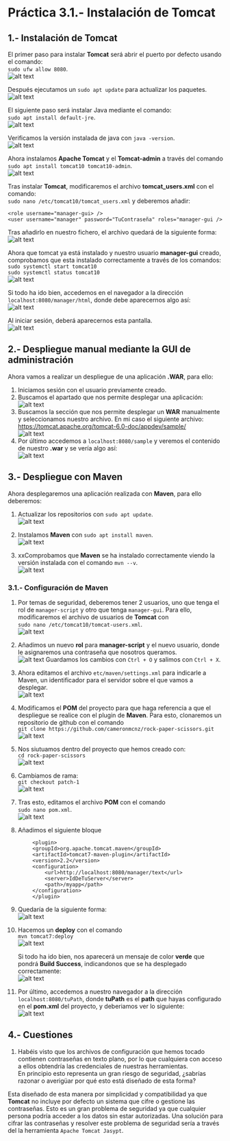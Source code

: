 # Práctica 3.1.- Instalación de Tomcat

## 1.- Instalación de Tomcat

El primer paso para instalar **Tomcat** será abrir el puerto por defecto usando el comando:<br>
`sudo ufw allow 8080`.<br>
![alt text](./assets/practica3.1/image-2.png)

Después ejecutamos un `sudo apt update` para actualizar los paquetes.<br>
![alt text](./assets/practica3.1/image-3.png)

El siguiente paso será instalar Java mediante el comando:<br>
`sudo apt install default-jre`.<br>
![alt text](./assets/practica3.1/1.png)

Verificamos la versión instalada de java con `java -version`.<br>
![alt text](./assets/practica3.1/2.png)

Ahora instalamos **Apache Tomcat** y el **Tomcat-admin** a través del comando<br>
`sudo apt install tomcat10 tomcat10-admin`.<br>
![alt text](./assets/practica3.1/3.png)

Tras instalar **Tomcat**, modificaremos el archivo **tomcat_users.xml** con el comando: <br>
`sudo nano /etc/tomcat10/tomcat_users.xml` y deberemos añadir: <br>

```
<role username="manager-gui> />
<user username="manager" password="TuContraseña" roles="manager-gui />
```

Tras añadirlo en nuestro fichero, el archivo quedará de la siguiente forma:<br>
![alt text](./assets/practica3.1/4.png)

Ahora que tomcat ya está instalado y nuestro usuario **manager-gui** creado, comprobamos que esta instalado correctamente a través de los comandos:<br>
`sudo systemctl start tomcat10`<br>
`sudo systemctl status tomcat10`<br>
![alt text](./assets/practica3.1/5.png)

Si todo ha ido bien, accedemos en el navegador a la dirección `localhost:8080/manager/html`, donde debe aparecernos algo así:<br>
![alt text](./assets/practica3.1/image-11.png)

Al iniciar sesión, deberá aparecernos esta pantalla.<br>
![alt text](./assets/practica3.1/image-12.png)

## 2.- Despliegue manual mediante la GUI de administración

Ahora vamos a realizar un despliegue de una aplicación **.WAR**, para ello:

1. Iniciamos sesión con el usuario previamente creado.
2. Buscamos el apartado que nos permite desplegar una aplicación:<br>
   ![alt text](./assets/practica3.1/image.png)
3. Buscamos la sección que nos permite desplegar un **WAR** manualmente y seleccionamos nuestro archivo. En mi caso el siguiente archivo: https://tomcat.apache.org/tomcat-6.0-doc/appdev/sample/<br>
   ![alt text](./assets/practica3.1/image-14.png)
4. Por último accedemos a `localhost:8080/sample` y veremos el contenido de nuestro **.war** y se vería algo así:<br>
   ![alt text](./assets/practica3.1/image-17.png)

## 3.- Despliegue con Maven

Ahora desplegaremos una aplicación realizada con **Maven**, para ello deberemos:

1. Actualizar los repositorios con `sudo apt update`.<br>
   ![alt text](./assets/practica3.1/image-18.png)

2. Instalamos **Maven** con `sudo apt install maven`.<br>
   ![alt text](./assets/practica3.1/6.png)

3. xxComprobamos que **Maven** se ha instalado correctamente viendo la versión instalada con el comando `mvn --v`.<br>
   ![alt text](./assets/practica3.1/image-20.png)

### 3.1.- Configuración de Maven

1. Por temas de seguridad, deberemos tener 2 usuarios, uno que tenga el rol de `manager-script` y otro que tenga `manager-gui`. Para ello, modificaremos el archivo de usuarios de **Tomcat** con <br>
   `sudo nano /etc/tomcat10/tomcat-users.xml`.<br>
   ![alt text](./assets/practica3.1/image-22.png)

2. Añadimos un nuevo **rol** para **manager-script** y el nuevo usuario, donde le asignaremos una contraseña que nosotros queramos.<br>
   ![alt text](./assets/practica3.1/7.png)
   Guardamos los cambios con `Ctrl + O` y salimos con `Ctrl + X`.

3. Ahora editamos el archivo `etc/maven/settings.xml` para indicarle a Maven, un identificador para el servidor sobre el que vamos a desplegar.<br>
   ![alt text](./assets/practica3.1/8.png)

4. Modificamos el **POM** del proyecto para que haga referencia a que el despliegue se realice con el plugin de **Maven**. Para esto, clonaremos un repositorio de github con el comando <br>
   `git clone https://github.com/cameronmcnz/rock-paper-scissors.git`<br>
   ![alt text](./assets/practica3.1/image-25.png)

5. Nos siutuamos dentro del proyecto que hemos creado con:<br>
   `cd rock-paper-scissors`<br>
   ![alt text](./assets/practica3.1/image-26.png)

6. Cambiamos de rama: <br>
   `git checkout patch-1`<br>
   ![alt text](./assets/practica3.1/image-27.png)

7. Tras esto, editamos el archivo **POM** con el comando <br>
   `sudo nano pom.xml`.<br>
   ![alt text](./assets/practica3.1/image-28.png)

8. Añadimos el siguiente bloque<br>

```
        <plugin>
        <groupId>org.apache.tomcat.maven</groupId>
        <artifactId>tomcat7-maven-plugin</artifactId>
        <version>2.2</version>
        <configuration>
            <url>http://localhost:8080/manager/text</url>
            <server>IdDeTuServer</server>
            <path>/myapp</path>
        </configuration>
        </plugin>
```

9. Quedaría de la siguiente forma:<br>
   ![alt text](./assets/practica3.1/9.png)

10. Hacemos un **deploy** con el comando <br>
    `mvn tomcat7:deploy`<br>
    ![alt text](./assets/practica3.1/11.png)

    Si todo ha ido bien, nos aparecerá un mensaje de color **verde** que pondrá **Build Success**, indicandonos que se ha desplegado correctamente:<br>
    ![alt text](./assets/practica3.1/12.png)

11. Por último, accedemos a nuestro navegador a la dirección `localhost:8080/tuPath`, donde **tuPath** es el **path** que hayas configurado en el **pom.xml** del proyecto, y deberiamos ver lo siguiente:<br>
    ![alt text](./assets/practica3.1/13.png)

## 4.- Cuestiones

1. Habéis visto que los archivos de configuración que hemos tocado contienen contraseñas en texto plano, por lo que cualquiera con acceso a ellos obtendría las credenciales de nuestras herramientas.<br> En principio esto representa un gran riesgo de seguridad, ¿sabrías razonar o averigüar por qué esto está diseñado de esta forma?

Esta diseñado de esta manera por simplicidad y compatibilidad ya que **Tomcat** no incluye por defecto un sistema que cifre o gestione las contraseñas. Esto es un gran problema de seguridad ya que cualquier persona podría acceder a los datos sin estar autorizadas.
Una solución para cifrar las contraseñas y resolver este problema de seguridad sería a través del la herramienta `Apache Tomcat Jasypt`.

